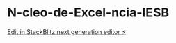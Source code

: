 # N-cleo-de-Excel-ncia-IESB

[Edit in StackBlitz next generation editor ⚡️](https://stackblitz.com/~/github.com/remat95/N-cleo-de-Excel-ncia-IESB)